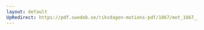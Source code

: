 ```yaml
---
layout: default
UpRedirect: https://pdf.swedeb.se/riksdagen-motions-pdf/1867/mot_1867__ak__00283/mot_1867__ak__00283_003.pdf
---
```

